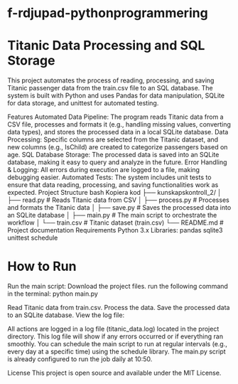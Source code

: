 # f-rdjupad-pythonprogrammering
# Titanic Data Processing and SQL Storage
This project automates the process of reading, processing, and saving Titanic passenger data from the train.csv file to an SQL database. The system is built with Python and uses Pandas for data manipulation, SQLite for data storage, and unittest for automated testing.






Features
Automated Data Pipeline: The program reads Titanic data from a CSV file, processes and formats it (e.g., handling missing values, converting data types), and stores the processed data in a local SQLite database.
Data Processing: Specific columns are selected from the Titanic dataset, and new columns (e.g., IsChild) are created to categorize passengers based on age.
SQL Database Storage: The processed data is saved into an SQLite database, making it easy to query and analyze in the future.
Error Handling & Logging: All errors during execution are logged to a file, making debugging easier.
Automated Tests: The system includes unit tests to ensure that data reading, processing, and saving functionalities work as expected.
Project Structure
bash
Kopiera kod
├── kunskapskontroll_2/
│   ├── read.py              # Reads Titanic data from CSV
│   ├── process.py           # Processes and formats the Titanic data
│   ├── save.py              # Saves the processed data into an SQLite database
│   ├── main.py              # The main script to orchestrate the workflow
│   └── train.csv            # Titanic dataset (train.csv)
└── README.md                # Project documentation
Requirements
Python 3.x
Libraries:
pandas
sqlite3 
unittest
schedule 

# How to Run
Run the main script:
Download the project files.
run the following command in the terminal:
python main.py

Read Titanic data from train.csv.
Process the data.
Save the processed data to an SQLite database.
View the log file:

All actions are logged in a log file (titanic_data.log) located in the project directory. This log file will show if any errors occurred or if everything ran smoothly.
You can schedule the main script to run at regular intervals (e.g., every day at a specific time) using the schedule library. The main.py script is already configured to run the job daily at 10:50.

License
This project is open source and available under the MIT License.
